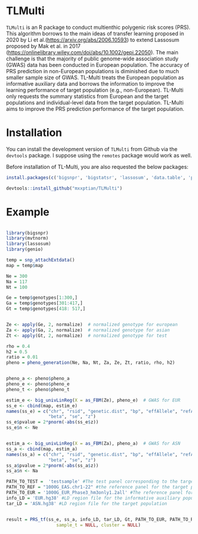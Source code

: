# TLMulti

`TLMulti` is an R package to conduct multienthic polygenic risk scores (PRS). This algorithm borrows to the main ideas of transfer learning proposed in 2020 by  Li et al.(https://arxiv.org/abs/2006.10593) to extend Lassosum proposed by  Mak et al. in 2017 (https://onlinelibrary.wiley.com/doi/abs/10.1002/gepi.22050). The main challenge is that the majority of public genome-wide association study (GWAS) data has been conducted in European population. The accuracy of PRS prediction in non-European populations is diminished due to much smaller sample size of GWAS. TL-Multi treats the European population as informative auxiliary data and borrows the information to improve the learning performance of target population (e.g., non-European). TL-Multi only requests the summary statistics from European and the target populations and individual-level data from the target population. TL-Multi aims to improve the PRS prediction performance of the target population.

# Installation


You can install the development version of
`TLMulti` from Github via the `devtools` package. I suppose using
the `remotes` package would work as well.

Before installation of TL-Multi, you are also requested the below packages:
``` r
install.packages(c('bigsnpr', 'bigstatsr', 'lassosum', 'data.table', 'parallel', 'dplyr', 'mvtnorm'), dependencies=TRUE)

```

``` r
devtools::install_github("mxxptian/TLMulti")
```

# Example

``` r

library(bigsnpr)
library(mvtnorm)
library(lassosum)
library(genio)

temp = snp_attachExtdata()
map = temp$map

Ne = 300 
Na = 117 
Nt = 100 

Ge = temp$genotypes[1:300,]
Ga = temp$genotypes[301:417,]
Gt = temp$genotypes[418: 517,] 


Ze <- apply(Ge, 2, normalize)  # normalized genotype for european
Za <- apply(Ga, 2, normalize)  # normalized genotype for asian
Zt <- apply(Gt, 2, normalize)  # normalized genotype for test

rho = 0.4
h2 = 0.5
ratio = 0.01
pheno = pheno_generation(Ne, Na, Nt, Za, Ze, Zt, ratio, rho, h2)


pheno_a <- pheno$pheno_a
pheno_e <- pheno$pheno_e
pheno_t <- pheno$pheno_t

estim_e <- big_univLinReg(X = as_FBM(Ze), pheno_e)  # GWAS for EUR
ss_e <- cbind(map, estim_e)
names(ss_e) = c("chr", "rsid", "genetic.dist", "bp", "effAllele", "refAllele",
                "beta", "se", "z")
ss_e$pvalue = 2*pnorm(-abs(ss_e$z))
ss_e$n <- Ne


estim_a <- big_univLinReg(X = as_FBM(Za), pheno_a)  # GWAS for ASN
ss_a <- cbind(map, estim_a)
names(ss_a) = c("chr", "rsid", "genetic.dist", "bp", "effAllele", "refAllele",
                "beta", "se", "z")
ss_a$pvalue = 2*pnorm(-abs(ss_a$z))
ss_a$n <- Na

PATH_TO_TEST =  'testsample' #The test panel corresponding to the target population (PLINK files)
PATH_TO_REF = "1000G_EAS.chr1-22" #the reference panel for the target population (PLINK file)
PATH_TO_EUR = '1000G_EUR_Phase3_hm3only1.2all' #The reference panel for informative auxiliary population (PLINK file)
info_LD = 'EUR.hg38' #LD region file for the informative auxiliary population
tar_LD = 'ASN.hg38' #LD region file for the target population


result = PRS_tf(ss_e, ss_a, info_LD, tar_LD, Gt, PATH_TO_EUR, PATH_TO_REF, PATH_TO_TEST, pheno_t, sample_r = NULL,
                   sample_t = NULL, cluster = NULL)



```
